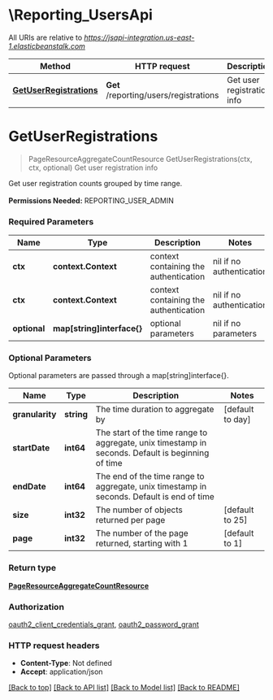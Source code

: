 # \Reporting_UsersApi

All URIs are relative to *https://jsapi-integration.us-east-1.elasticbeanstalk.com*

Method | HTTP request | Description
------------- | ------------- | -------------
[**GetUserRegistrations**](Reporting_UsersApi.md#GetUserRegistrations) | **Get** /reporting/users/registrations | Get user registration info


# **GetUserRegistrations**
> PageResourceAggregateCountResource GetUserRegistrations(ctx, ctx, optional)
Get user registration info

Get user registration counts grouped by time range. <br><br><b>Permissions Needed:</b> REPORTING_USER_ADMIN

### Required Parameters

Name | Type | Description  | Notes
------------- | ------------- | ------------- | -------------
 **ctx** | **context.Context** | context containing the authentication | nil if no authentication
 **ctx** | **context.Context** | context containing the authentication | nil if no authentication
 **optional** | **map[string]interface{}** | optional parameters | nil if no parameters

### Optional Parameters
Optional parameters are passed through a map[string]interface{}.

Name | Type | Description  | Notes
------------- | ------------- | ------------- | -------------
 **granularity** | **string**| The time duration to aggregate by | [default to day]
 **startDate** | **int64**| The start of the time range to aggregate, unix timestamp in seconds. Default is beginning of time | 
 **endDate** | **int64**| The end of the time range to aggregate, unix timestamp in seconds. Default is end of time | 
 **size** | **int32**| The number of objects returned per page | [default to 25]
 **page** | **int32**| The number of the page returned, starting with 1 | [default to 1]

### Return type

[**PageResourceAggregateCountResource**](PageResource«AggregateCountResource».md)

### Authorization

[oauth2_client_credentials_grant](../README.md#oauth2_client_credentials_grant), [oauth2_password_grant](../README.md#oauth2_password_grant)

### HTTP request headers

 - **Content-Type**: Not defined
 - **Accept**: application/json

[[Back to top]](#) [[Back to API list]](../README.md#documentation-for-api-endpoints) [[Back to Model list]](../README.md#documentation-for-models) [[Back to README]](../README.md)

